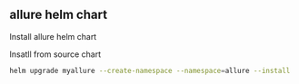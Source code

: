 ## allure helm chart

Install allure helm chart

Insatll from source chart
```bash
helm upgrade myallure --create-namespace --namespace=allure --install .
```
